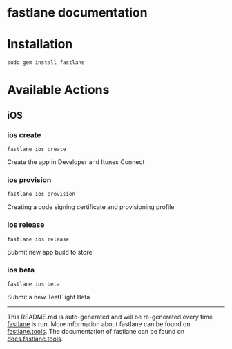 fastlane documentation
================
# Installation
```
sudo gem install fastlane
```
# Available Actions
## iOS
### ios create
```
fastlane ios create
```
Create the app in Developer and Itunes Connect
### ios provision
```
fastlane ios provision
```
Creating a code signing certificate and provisioning profile
### ios release
```
fastlane ios release
```
Submit new app build to store
### ios beta
```
fastlane ios beta
```
Submit a new TestFlight Beta

----

This README.md is auto-generated and will be re-generated every time [fastlane](https://fastlane.tools) is run.
More information about fastlane can be found on [fastlane.tools](https://fastlane.tools).
The documentation of fastlane can be found on [docs.fastlane.tools](https://docs.fastlane.tools).
